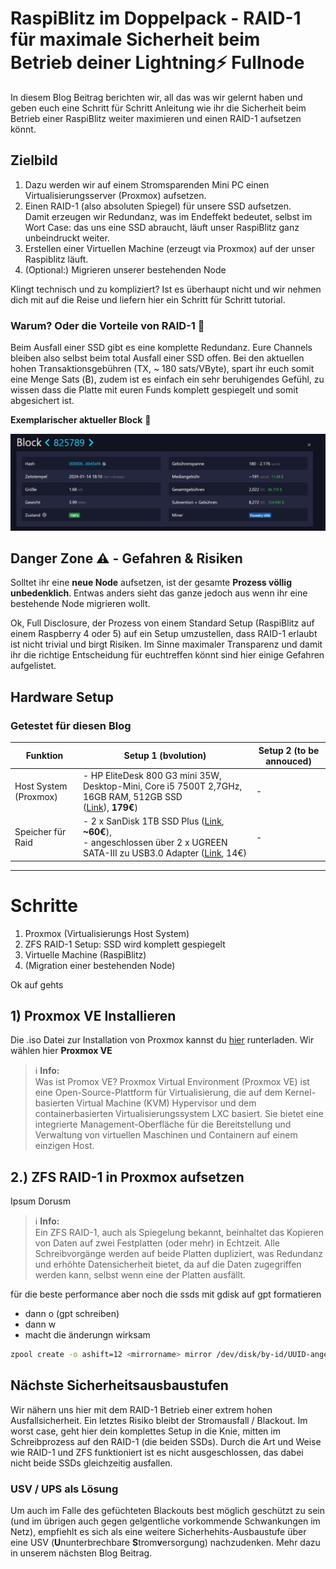 # RaspiBlitz im Doppelpack - RAID-1 für maximale Sicherheit beim Betrieb deiner Lightning⚡ Fullnode

In diesem Blog Beitrag berichten wir, all das was wir gelernt haben und geben euch eine Schritt für Schritt Anleitung wie ihr die Sicherheit beim Betrieb einer RaspiBlitz weiter maximieren und einen RAID-1 aufsetzen könnt.

## Zielbild

1. Dazu werden wir auf einem Stromsparenden Mini PC einen Virtualisierungsserver (Proxmox) aufsetzen.
2. Einen RAID-1 (also absoluten Spiegel) für unsere SSD aufsetzen.  
Damit erzeugen wir Redundanz, was im Endeffekt bedeutet, selbst im Wort Case: das uns eine SSD abraucht, läuft unser RaspiBlitz ganz unbeindruckt weiter.
3. Erstellen einer Virtuellen Machine (erzeugt via Proxmox) auf der unser Raspiblitz läuft.
4. (Optional:) Migrieren unserer bestehenden Node

Klingt technisch und zu kompliziert? Ist es überhaupt nicht und wir nehmen dich mit auf die Reise und liefern hier ein Schritt für Schritt tutorial.

### Warum? Oder die Vorteile von RAID-1 💾

Beim Ausfall einer SSD gibt es eine komplette Redundanz. Eure Channels bleiben also selbst beim total Ausfall einer SSD offen. Bei den aktuellen hohen Transaktionsgebühren (TX, ~ 180 sats/VByte), spart ihr euch somit eine Menge Sats (₿), zudem ist es einfach ein sehr beruhigendes Gefühl, zu wissen dass die Platte mit euren Funds komplett gespiegelt und somit abgesichert ist.

**Exemplarischer aktueller Block**  🔎
  
![Alt text](image.png)

## Danger Zone ⚠️ - Gefahren & Risiken

Solltet ihr eine **neue Node** aufsetzen, ist der gesamte **Prozess völlig unbedenklich**. Entwas anders sieht das ganze jedoch aus wenn ihr eine bestehende Node migrieren wollt.  

Ok, Full Disclosure, der Prozess von einem Standard Setup (RaspiBlitz auf einem Raspberry 4 oder 5) auf ein Setup umzustellen, dass RAID-1 erlaubt ist nicht trivial und birgt Risiken. Im Sinne maximaler Transparenz und damit ihr die richtige Entscheidung für euchtreffen könnt sind hier einige Gefahren aufgelistet.

## Hardware Setup

### Getestet für diesen Blog

Funktion | Setup 1 (bvolution) | Setup 2 (to be annouced)
---------|----------|---------
 Host System (Proxmox) | - HP EliteDesk 800 G3 mini 35W, Desktop-Mini, Core i5 7500T 2,7GHz, 16GB RAM, 512GB SSD <br> ([Link](https://www.computeroutlet24.de/pc-systeme/hp-elitedesk-800-g3-mini-35w-desktop-mini-core-i5-7500t-27ghz-16gb-ram-512gb-ssd-windows-10-pro.html?cache=1705252819)), **179€**) | -
 Speicher für Raid | - 2 x SanDisk 1TB SSD Plus ([Link](https://www.idealo.de/preisvergleich/OffersOfProduct/201902833_-ssd-plus-1tb-sdssda-1t00-g27-sandisk.html), **~60€**),<br> - angeschlossen über 2 x UGREEN SATA-III zu USB3.0 Adapter ([Link](https://www.amazon.de/dp/B06XWSDGP6?psc=1&ref=ppx_yo2ov_dt_b_product_details), 14€) | -

<hr>

# Schritte

1. Proxmox (Virtualisierungs Host System)
2. ZFS RAID-1 Setup: SSD wird komplett gespiegelt
3. Virtuelle Machine (RaspiBlitz)
4. (Migration einer bestehenden Node)

Ok auf gehts

## 1) Proxmox VE Installieren

Die .iso Datei zur Installation von Proxmox kannst du [hier](https://www.proxmox.com/de/downloads) runterladen.
Wir wählen hier **Proxmox VE**

> ℹ️ **Info:**  
> Was ist Promox VE? Proxmox Virtual Environment (Proxmox VE) ist eine Open-Source-Plattform für Virtualisierung, die auf dem Kernel-basierten Virtual Machine (KVM) Hypervisor und dem containerbasierten Virtualisierungssystem LXC basiert. Sie bietet eine integrierte Management-Oberfläche für die Bereitstellung und Verwaltung von virtuellen Maschinen und Containern auf einem einzigen Host.

## 2.) ZFS RAID-1 in Proxmox aufsetzen

Ipsum Dorusm

> ℹ️ **Info:**  
> Ein ZFS RAID-1, auch als Spiegelung bekannt, beinhaltet das Kopieren von Daten auf zwei Festplatten (oder mehr) in Echtzeit. Alle Schreibvorgänge werden auf beide Platten dupliziert, was Redundanz und erhöhte Datensicherheit bietet, da auf die Daten zugegriffen werden kann, selbst wenn eine der Platten ausfällt.

für die beste performance aber noch die ssds mit gdisk auf gpt formatieren

- dann o (gpt schreiben)
- dann w
- macht die änderungn wirksam

```sh
zpool create -o ashift=12 <mirrorname> mirror /dev/disk/by-id/UUID-angeben /dev/disk/by-id/UUID-angeben
```

## Nächste Sicherheitsausbaustufen

Wir nähern uns hier mit dem RAID-1 Betrieb einer extrem hohen Ausfallsicherheit. Ein letztes Risiko bleibt der Stromausfall / Blackout. Im worst case, geht hier dein komplettes Setup in die Knie, mitten im Schreibprozess auf den RAID-1 (die beiden SSDs). Durch die Art und Weise wie RAID-1 und ZFS funktioniert ist es nicht ausgeschlossen, das dabei nicht beide SSDs gleichzeitig ausfallen.  

### USV / UPS als Lösung

Um auch im Falle des gefüchteten Blackouts best möglich geschützt zu sein (und im übrigen auch gegen gelgentliche vorkommende Schwankungen im Netz), empfiehlt es sich als eine weitere Sicherhehits-Ausbaustufe über eine USV (**U**nunterbrechbare **S**trom**v**ersorgung) nachzudenken. Mehr dazu in unserem nächsten Blog Beitrag.
